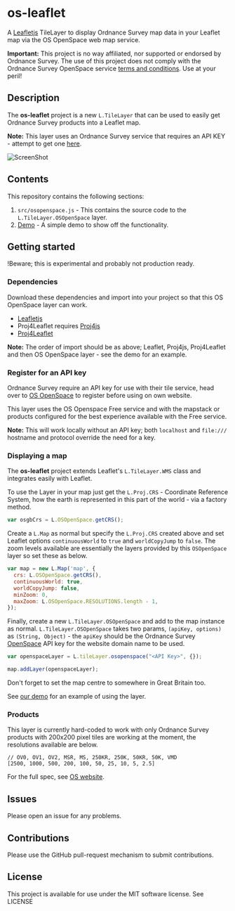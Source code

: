 os-leaflet
==========

A [Leafletjs](http://leafletjs.com/) TileLayer to display Ordnance Survey map data in your Leaflet map via the OS OpenSpace web map service.

**Important:** This project is no way affiliated, nor supported or endorsed by Ordnance Survey. The use of this project does not comply with the Ordnance Survey OpenSpace service [terms and conditions](http://www.ordnancesurvey.co.uk/business-and-government/licensing/licences/os-openspace-developer-agreement.html). Use at your peril!


## Description

The **os-leaflet** project is a new `L.TileLayer` that can be used to easily get Ordnance Survey products into a Leaflet map.

**Note:** This layer uses an Ordnance Survey service that requires an API KEY - attempt to get one [here](http://www.ordnancesurvey.co.uk/business-and-government/products/os-openspace/api/index.html).

![ScreenShot](https://github.com/rob-murray/os-leaflet/raw/master/screenshot.png "Screenshot of demo app")


## Contents

This repository contains the following sections:

1. `src/osopenspace.js` - This contains the source code to the `L.TileLayer.OSOpenSpace` layer.
2. [Demo](http://rob-murray.github.io/os-leaflet/) - A simple demo to show off the functionality.


## Getting started

!Beware; this is experimental and probably not production ready.


### Dependencies

Download these dependencies and import into your project so that this OS OpenSpace layer can work.

* [Leafletjs](http://leafletjs.com/)
* Proj4Leaflet requires [Proj4js](http://trac.osgeo.org/proj4js/)
* [Proj4Leaflet](https://github.com/kartena/Proj4Leaflet)

**Note:** The order of import should be as above; Leaflet, Proj4js, Proj4Leaflet and then OS OpenSpace layer - see the demo for an example.

### Register for an API key

Ordnance Survey require an API key for use with their tile service, head over to [OS OpenSpace](http://www.ordnancesurvey.co.uk/business-and-government/products/os-openspace/api/index.html) to register before using on own website.

This layer uses the OS Openspace Free service and with the mapstack or products configured for the best experience available with the Free service.

**Note:** This will work locally without an API key; both `localhost` and `file:///` hostname and protocol override the need for a key.


### Displaying a map

The **os-leaflet** project extends Leaflet's `L.TileLayer.WMS` class and integrates easily with Leaflet.

To use the Layer in your map just get the `L.Proj.CRS` - Coordinate Reference System, how the earth is represented in this part of the world - via a factory method.


```javascript
var osgbCrs = L.OSOpenSpace.getCRS();
```

Create a `L.Map` as normal but specify the `L.Proj.CRS` created above and set Leaflet options `continuousWorld` to `true` and `worldCopyJump` to `false`. The zoom levels available are essentially the layers provided by this `OSOpenSpace` layer so set these as below.

```javascript
var map = new L.Map('map', {
  crs: L.OSOpenSpace.getCRS(),
  continuousWorld: true,
  worldCopyJump: false,
  minZoom: 0,
  maxZoom: L.OSOpenSpace.RESOLUTIONS.length - 1,
});
```

Finally, create a new `L.TileLayer.OSOpenSpace` and add to the map instance as normal. `L.TileLayer.OSOpenSpace` takes two params, `(apiKey, options)` as `(String, Object)` - the `apiKey` should be the Ordnance Survey [OpenSpace](http://www.ordnancesurvey.co.uk/business-and-government/products/os-openspace/api/index.html) API key for the website domain name to be used.


```javascript
var openspaceLayer = L.tileLayer.osopenspace("<API Key>", {});

map.addLayer(openspaceLayer);
```

Don't forget to set the map centre to somewhere in Great Britain too.

See [our demo](http://rob-murray.github.io/os-leaflet/) for an example of using the layer.


### Products

This layer is currently hard-coded to work with only Ordnance Survey products with 200x200 pixel tiles are working at the moment, the resolutions available are below.

```
// OV0, OV1, OV2, MSR, MS, 250KR, 250K, 50KR, 50K, VMD
[2500, 1000, 500, 200, 100, 50, 25, 10, 5, 2.5]
```

For the full spec, see [OS website](http://www.ordnancesurvey.co.uk/business-and-government/help-and-support/web-services/os-ondemand/configuring-wmts.html).


## Issues

Please open an issue for any problems.

## Contributions

Please use the GitHub pull-request mechanism to submit contributions.

## License

This project is available for use under the MIT software license. See LICENSE
